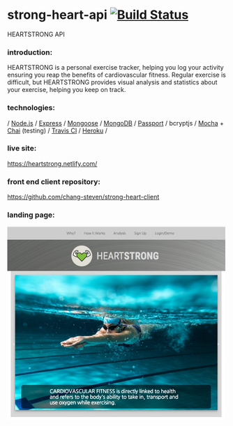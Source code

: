 # strong-heart-api  [![Build Status](https://travis-ci.org/chang-steven/strong-heart-api.svg?branch=master)](https://travis-ci.org/chang-steven/strong-heart-api)
HEARTSTRONG API

### introduction:
HEARTSTRONG is a personal exercise tracker, helping you log your activity ensuring you reap the benefits of cardiovascular fitness.  Regular exercise is difficult, but HEARTSTRONG provides visual analysis and statistics about your exercise, helping you keep on track.

### technologies: 
/ <a href="https://nodejs.org/">Node.js</a> / <a href="https://expressjs.com/">Express</a> / <a href="http://mongoosejs.com/">Mongoose</a> / <a href="https://docs.mongodb.com/">MongoDB</a> / <a href="http://www.passportjs.org/">Passport</a> / bcryptjs / <a href="https://mochajs.org/">Mocha</a> + <a href="http://chaijs.com/">Chai</a> (testing) / <a href="https://travis-ci.org/">Travis CI</a> / <a href="https://www.heroku.com/">Heroku</a> /

### live site:
https://heartstrong.netlify.com/

### front end client repository:
https://github.com/chang-steven/strong-heart-client

### landing page:
<img src="/public/landing-page.jpeg" width="500" alt="landing page">
